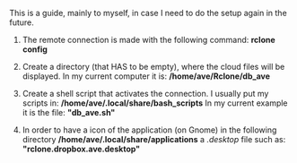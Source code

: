 This is a guide, mainly to myself, in case I need to do the setup again in the future.

1.  The remote connection is made with the following command:
          **rclone config**
3.  Create a directory (that HAS to be empty), where the cloud files will be displayed.
      In my current computer it is:
          **/home/ave/Rclone/db_ave**
4.  Create a shell script that activates the connection.
      I usually put my scripts in:
          **/home/ave/.local/share/bash_scripts**
      In my current example it is the file:
          **"db_ave.sh"**
       
5.  In order to have a icon of the application (on Gnome) in the following directory
          **/home/ave/.local/share/applications**
      a *.desktop* file such as: 
          **"rclone.dropbox.ave.desktop"**
